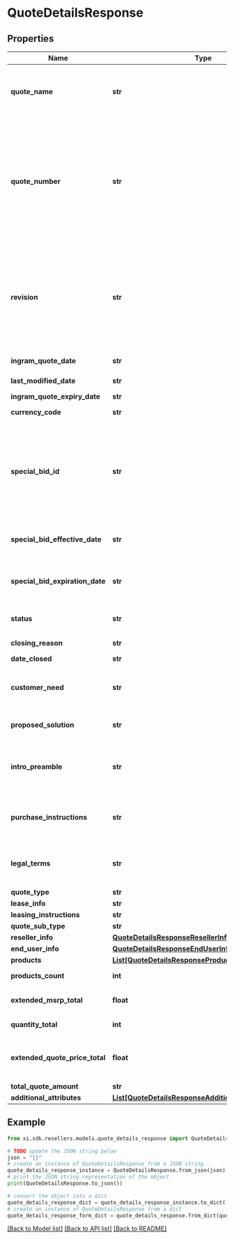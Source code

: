 # QuoteDetailsResponse


## Properties

Name | Type | Description | Notes
------------ | ------------- | ------------- | -------------
**quote_name** | **str** | Quote Name given to quote by sales team or system generated.  Generally used as a reference to identify the quote. | [optional] 
**quote_number** | **str** | Unique identifier generated by Ingram Micro&#39;s CRM specific to each quote.  When applying a filter to the quoteNumber and including a partial quote number in the filter, all quotes containing any information included in the filter can be retrieved as a subset of all available customer quotes. | [optional] 
**revision** | **str** | When a quote has been revised and updated, the quote number remains the same throughout the lifecycle of the quote, however, a Revision number is updated for each revision of the quote.  The revision numbers is associated with the Unique Quote Number. | [optional] 
**ingram_quote_date** | **str** | Date the Quote was initially Created. | [optional] 
**last_modified_date** | **str** | Date the Quote was last updated or modified. | [optional] 
**ingram_quote_expiry_date** | **str** | Quote expiration date. | [optional] 
**currency_code** | **str** | Three letter currency code. | [optional] 
**special_bid_id** | **str** | Price discount identifyer to specify  a pricing discount that has been applied to the quote. If present - the priceDeviationStartDate and priceDeviationExpiryDate must be presented. Cisco refers to this as a Dart | [optional] 
**special_bid_effective_date** | **str** | If price discount has been applied to the quote - the starting date the discount begins. | [optional] 
**special_bid_expiration_date** | **str** | If a price discount has been applied to the quote - The date the discount expires and will no longer be applicable. | [optional] 
**status** | **str** | This refers to the primary status of the quote.  API responses will return | [optional] 
**closing_reason** | **str** | Closing Reason for quote. | [optional] 
**date_closed** | **str** |  | [optional] 
**customer_need** | **str** | Details related to the customer&#39;s request for the quote entered by the sales representative or system generated. | [optional] 
**proposed_solution** | **str** | Ingram Micro proposed solution and summary of quote. | [optional] 
**intro_preamble** | **str** | Introductory paragraph included in each quote.  Legally required - must be included when presenting the quote details. | [optional] 
**purchase_instructions** | **str** | Purchase instructions.  Legally required - must be included when presenting the quote details. | [optional] 
**legal_terms** | **str** | Legal terms -  Legally required - must be included when presenting the quote details. | [optional] 
**quote_type** | **str** |  | [optional] 
**lease_info** | **str** | Lease information. | [optional] 
**leasing_instructions** | **str** | Leasing information | [optional] 
**quote_sub_type** | **str** |  | [optional] 
**reseller_info** | [**QuoteDetailsResponseResellerInfo**](QuoteDetailsResponseResellerInfo.md) |  | [optional] 
**end_user_info** | [**QuoteDetailsResponseEndUserInfo**](QuoteDetailsResponseEndUserInfo.md) |  | [optional] 
**products** | [**List[QuoteDetailsResponseProductsInner]**](QuoteDetailsResponseProductsInner.md) |  | [optional] 
**products_count** | **int** | Total number of products included in the quote | [optional] 
**extended_msrp_total** | **float** | Total extended MSRP for all products included in the quote | [optional] 
**quantity_total** | **int** | Total quantity of all items in the quote. | [optional] 
**extended_quote_price_total** | **float** | Total amount of quoted price for all products in the quote including both solution products and suggested products. | [optional] 
**total_quote_amount** | **str** |  | [optional] 
**additional_attributes** | [**List[QuoteDetailsResponseAdditionalAttributesInner]**](QuoteDetailsResponseAdditionalAttributesInner.md) |  | [optional] 

## Example

```python
from xi.sdk.resellers.models.quote_details_response import QuoteDetailsResponse

# TODO update the JSON string below
json = "{}"
# create an instance of QuoteDetailsResponse from a JSON string
quote_details_response_instance = QuoteDetailsResponse.from_json(json)
# print the JSON string representation of the object
print(QuoteDetailsResponse.to_json())

# convert the object into a dict
quote_details_response_dict = quote_details_response_instance.to_dict()
# create an instance of QuoteDetailsResponse from a dict
quote_details_response_form_dict = quote_details_response.from_dict(quote_details_response_dict)
```
[[Back to Model list]](../README.md#documentation-for-models) [[Back to API list]](../README.md#documentation-for-api-endpoints) [[Back to README]](../README.md)


